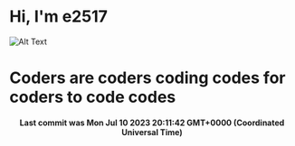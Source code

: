 # Hi, I'm e2517

![Alt Text](https://github.com/E2517/e2517/blob/master/images/background.gif)

# Coders are coders coding codes for coders to code codes

<h4 align="center">Last commit was Mon Jul 10 2023 20:11:42 GMT+0000 (Coordinated Universal Time)</h4>
